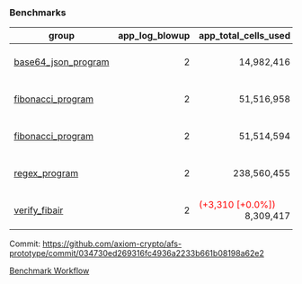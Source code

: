 ### Benchmarks
| group | app_log_blowup | app_total_cells_used | app_total_cycles | app_total_proof_time_ms | leaf_log_blowup | leaf_total_cells_used | leaf_total_cycles | leaf_total_proof_time_ms | instance | alloc |
|---|---|---|---|---|---|---|---|---|---|---|
| [ base64_json_program ](https://github.com/axiom-crypto/afs-prototype/blob/gh-pages/benchmarks-pr/850/individual/base64_json-2-2-64cpu-linux-arm64-mimalloc.md) | <div style='text-align: right'> 2 </div>  | <div style='text-align: right'> 14,982,416 </div>  | <div style='text-align: right'> 217,310 </div>  | <span style='color: green'>(-10.0 [-0.4%])</span><div style='text-align: right'> 2,532.0 </div>  | <div style='text-align: right'> 2 </div>  | <span style='color: green'>(-20,510 [-0.0%])</span><div style='text-align: right'> 293,133,894 </div>  | <span style='color: green'>(-1,874 [-0.0%])</span><div style='text-align: right'> 6,746,037 </div>  | <span style='color: red'>(+280.0 [+0.8%])</span><div style='text-align: right'> 35,692.0 </div>  | 64cpu-linux-arm64 | mimalloc |
| [ fibonacci_program ](https://github.com/axiom-crypto/afs-prototype/blob/gh-pages/benchmarks-pr/850/individual/fibonacci-2-2-64cpu-linux-arm64-mimalloc.md) | <div style='text-align: right'> 2 </div>  | <div style='text-align: right'> 51,516,958 </div>  | <div style='text-align: right'> 1,500,219 </div>  | <span style='color: red'>(+31.0 [+0.5%])</span><div style='text-align: right'> 6,484.0 </div>  | <div style='text-align: right'> 2 </div>  | <span style='color: red'>(+8,440 [+0.0%])</span><div style='text-align: right'> 143,317,286 </div>  | <span style='color: red'>(+746 [+0.0%])</span><div style='text-align: right'> 3,502,944 </div>  | <span style='color: red'>(+108.0 [+0.6%])</span><div style='text-align: right'> 17,725.0 </div>  | 64cpu-linux-arm64 | mimalloc |
| [ fibonacci_program ](https://github.com/axiom-crypto/afs-prototype/blob/gh-pages/benchmarks-pr/850/individual/fibonacci-2-2-64cpu-linux-x64-jemalloc.md) | <div style='text-align: right'> 2 </div>  | <div style='text-align: right'> 51,514,594 </div>  | <div style='text-align: right'> 1,500,219 </div>  | <span style='color: green'>(-289.0 [-4.3%])</span><div style='text-align: right'> 6,438.0 </div>  | <div style='text-align: right'> 2 </div>  | <span style='color: green'>(-17,600 [-0.0%])</span><div style='text-align: right'> 143,303,076 </div>  | <span style='color: green'>(-1,574 [-0.0%])</span><div style='text-align: right'> 3,501,625 </div>  | <span style='color: green'>(-584.0 [-3.1%])</span><div style='text-align: right'> 18,393.0 </div>  | 64cpu-linux-x64 | jemalloc |
| [ regex_program ](https://github.com/axiom-crypto/afs-prototype/blob/gh-pages/benchmarks-pr/850/individual/regex-2-2-64cpu-linux-arm64-mimalloc.md) | <div style='text-align: right'> 2 </div>  | <div style='text-align: right'> 238,560,455 </div>  | <div style='text-align: right'> 4,181,220 </div>  | <span style='color: red'>(+14.0 [+0.1%])</span><div style='text-align: right'> 27,128.0 </div>  | <div style='text-align: right'> 2 </div>  | <div style='text-align: right'> 314,413,207 </div>  | <div style='text-align: right'> 7,303,321 </div>  | <span style='color: green'>(-634.0 [-1.7%])</span><div style='text-align: right'> 36,436.0 </div>  | 64cpu-linux-arm64 | mimalloc |
| [ verify_fibair ](https://github.com/axiom-crypto/afs-prototype/blob/gh-pages/benchmarks-pr/850/individual/verify_fibair-2-2-64cpu-linux-arm64-mimalloc.md) | <div style='text-align: right'> 2 </div>  | <span style='color: red'>(+3,310 [+0.0%])</span><div style='text-align: right'> 8,309,417 </div>  | <span style='color: red'>(+192 [+0.1%])</span><div style='text-align: right'> 199,334 </div>  | <span style='color: green'>(-2.0 [-0.1%])</span><div style='text-align: right'> 1,482.0 </div>  | <div style='text-align: right'> - </div>  | <div style='text-align: right'> - </div>  | <div style='text-align: right'> - </div>  | <div style='text-align: right'> - </div>  | 64cpu-linux-arm64 | mimalloc |


Commit: https://github.com/axiom-crypto/afs-prototype/commit/034730ed269316fc4936a2233b661b08198a62e2

[Benchmark Workflow](https://github.com/axiom-crypto/afs-prototype/actions/runs/11959132821)
